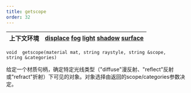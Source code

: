 ```yaml
---
title: getscope
order: 32
---
```

| 上下文环境 | [displace](../contexts/displace.html)  [fog](../contexts/fog.html)  [light](../contexts/light.html)  [shadow](../contexts/shadow.html)  [surface](../contexts/surface.html) |
| --- | --- |

`void  getscope(material mat, string raystyle, string &scope, string &categories)`

给定一个材质句柄，确定特定光线类型（"diffuse"漫反射、"reflect"反射或"refract"折射）下可见的对象。对象选择由返回的scope/categories参数决定。

